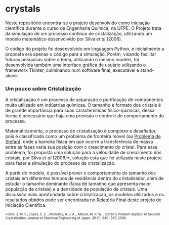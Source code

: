 # crystals
Neste repositório encontra-se o projeto desenvolvido como iniciação científica durante o curso de Engenharia Química, na UFPE. O Projeto trata da simulação de um processo contínuo de cristalização, utilizando um modelo matemático desenvolvido por Silva *et al* (2006).

O código do projeto foi desenvolvido em linguagem Python, e inicialmente a proposta era apenas o código para a simulação. Porém, visando facilitar futuras pesquisas sobre o tema, utilizando o mesmo modelo, foi desenvolvida também uma interface gráfica de usuário utilizando o framework Tkinter, culminando num software final, executável e stand-alone.

### Um pouco sobre Cristalização

A cristalização é um processo de separação e purificação de componentes muito utilizado em indústrias químicas. O tamanho e formato dos cristais é de grande importância para suas características físico-químicas, dessa forma é necessário que haja uma previsão e controle do comportamento do processo.

Matematicamente, o processo de cristalização é complexo e desafiador, pois é classificado como um problema de fronteira móvel (ou [Problema de Stefan](https://en.wikipedia.org/wiki/Stefan_problem)), onde a barreira física em que ocorre a transferência de massa entre as fases varia sua posição com o crescimento do cristal. Para esse problema, foi proposta uma solução para a velocidade de crescimento dos cristais, por Silva *et al* (2006)*, solução esta que foi utilizada neste projeto para fazer a simulação do processo de cristalização.

A partir do modelo, é possível prever o comportamento do tamanho dos cristais em diferentes tempos de residência dentro do cristalizador, além de estudar o tamanho dominante (faixa de tamanho que apresenta maior população de cristais) e a densidade de população de cristais. Uma discussão mais aprofundada sobre cristalização, os modelos utilizados e os resultados obtidos pode ser encontrada no [Relatório Final]() deste projeto de Iniciação Científica.

<font size="1"> *Silva, J. M. F.; Lopes, C. E. ; Meirelles, A. J. A. ; Maciel, M. R. W. . Stefan´s Problem Applied To Solution Crystalization. Journal of Chemical Engineering of Japan, 39 (1), 940- 947, 2006. </font>
